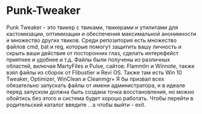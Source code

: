 # Punk-Tweaker
Punk Tweaker - это твикер с твиками, твикерами и утилитами для кастомизации, оптимизации и обеспечения максимальной анонимности и множество других твиков. Среди репозитория есть множество файлов cmd, bat и reg, которые помогут защитить вашу личность и скрыть ваши действия от посторонних глаз, сделать интерефейст приятнее и удобнее и т.д. Файлы были получены из различных областей, включая MartyFiles и Pulse, сайтов: Flammlin и Winnote, также взял файлы из сборок от Flibustier и Revi OS. Также там есть Win 10 Tweaker, Optimizer, WinClean и Cleanmgr+ Я бы призвал всех обязательно запускать файлы от имени администратора, и в идеале перед запуском должна быть создана точка восстановления, но можно обойтись без этого и система будет хорошо работать.
Чтобы перейти в родительский каталог введите .. а чтобы выйти - exit.
